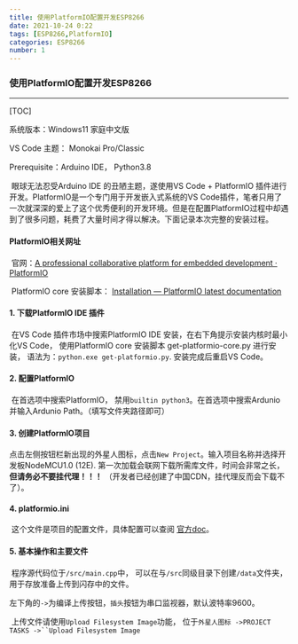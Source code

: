 ```yaml
---
title: 使用PlatformIO配置开发ESP8266
date: 2021-10-24 0:22
tags: [ESP8266,PlatformIO]
categories: ESP8266
number: 1
---
```




### 使用PlatformIO配置开发ESP8266

------

[TOC]

系统版本：Windows11 家庭中文版

VS Code 主题： Monokai Pro/Classic

Prerequisite：Arduino IDE， Python3.8

​	眼球无法忍受Arduino IDE 的丑陋主题，遂使用VS Code + PlatformIO 插件进行开发。PlatformIO是一个专门用于开发嵌入式系统的VS Code插件，笔者只用了一次就深深的爱上了这个优秀便利的开发环境。但是在配置PlatformIO过程中却遇到了很多问题，耗费了大量时间才得以解决。下面记录本次完整的安装过程。

#### PlatformIO相关网址

​	官网：[A professional collaborative platform for embedded development · PlatformIO](https://platformio.org/)

​	PlatformIO core 安装脚本： [Installation — PlatformIO latest documentation](https://docs.platformio.org/en/latest/core/installation.html#installation-methods)

#### 1. 下载PlatformIO IDE 插件

​	在VS Code 插件市场中搜索PlatformIO IDE 安装，在右下角提示安装内核时最小化VS Code， 使用PlatformIO core 安装脚本 get-platformio-core.py 进行安装， 语法为：`python.exe get-platformio.py`. 安装完成后重启VS Code。

#### 2. 配置PlatformIO

​	在首选项中搜索PlatformIO， 禁用`builtin python3`。在首选项中搜索Ardunio 并输入Ardunio Path。（填写文件夹路径即可）

#### 3. 创建PlatformIO项目

​	点击左侧按钮栏新出现的外星人图标，点击`New Project`。输入项目名称并选择开发板NodeMCU1.0 (12E). 第一次加载会联网下载所需库文件，时间会非常之长，**但请务必不要挂代理！！！** （开发者已经创建了中国CDN，挂代理反而会下载不了）。

#### 4. platformio.ini

​	这个文件是项目的配置文件，具体配置可以查阅 [官方doc](https://docs.platformio.org/en/latest/projectconf/index.html)。

#### 5. 基本操作和主要文件

​	程序源代码位于`/src/main.cpp`中， 可以在与`/src`同级目录下创建`/data`文件夹，用于存放准备上传到闪存中的文件。

​	左下角的`->`为编译上传按钮，`插头`按钮为串口监视器，默认波特率9600。

​	上传文件请使用`Upload Filesystem Image`功能， 位于`外星人图标 ->PROJECT TASKS ->``Upload Filesystem Image`